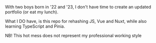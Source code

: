With two boys born in '22 and '23, I don't have time to create an updated portfolio (or eat my lunch).

What I DO have, is this repo for rehashing JS, Vue and Nuxt, while also learning TypeScript and Pinia.

NB! This hot mess does not represent my professional working style
